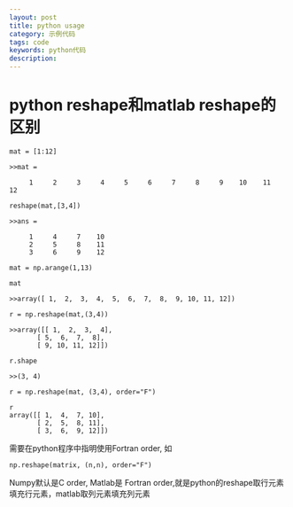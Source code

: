 ```yaml
---
layout: post
title: python usage
category: 示例代码
tags: code
keywords: python代码
description: 
---
```


# python reshape和matlab reshape的区别

```
mat = [1:12]

>>mat =

     1     2     3     4     5     6     7     8     9    10    11    12

reshape(mat,[3,4])

>>ans =

     1     4     7    10
     2     5     8    11
     3     6     9    12
```

```
mat = np.arange(1,13)

mat

>>array([ 1,  2,  3,  4,  5,  6,  7,  8,  9, 10, 11, 12])

r = np.reshape(mat,(3,4))

>>array([[ 1,  2,  3,  4],
       [ 5,  6,  7,  8],
       [ 9, 10, 11, 12]])

r.shape

>>(3, 4)
```

```
r = np.reshape(mat, (3,4), order="F")

r
array([[ 1,  4,  7, 10],
       [ 2,  5,  8, 11],
       [ 3,  6,  9, 12]])
```

需要在python程序中指明使用Fortran order, 如

```
np.reshape(matrix, (n,n), order="F")
```

Numpy默认是C order, Matlab是 Fortran order,就是python的reshape取行元素填充行元素，matlab取列元素填充列元素


